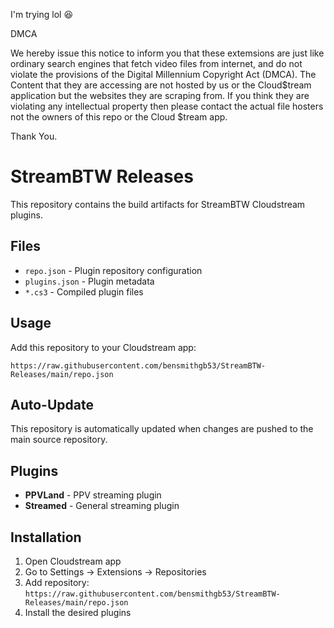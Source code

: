 I'm trying lol 😆 


DMCA

We hereby issue this notice to inform you that these extemsions are just like ordinary search engines that fetch video files from internet, and do not violate the provisions of the Digital Millennium Copyright Act (DMCA). The Content that they are accessing are not hosted by us or the Cloud$tream application but the websites they are scraping from. If you think they are violating any intellectual property then please contact the actual file hosters not the owners of this repo or the Cloud $tream app.

Thank You.

# StreamBTW Releases

This repository contains the build artifacts for StreamBTW Cloudstream plugins.

## Files

- `repo.json` - Plugin repository configuration
- `plugins.json` - Plugin metadata  
- `*.cs3` - Compiled plugin files

## Usage

Add this repository to your Cloudstream app:
```
https://raw.githubusercontent.com/bensmithgb53/StreamBTW-Releases/main/repo.json
```

## Auto-Update

This repository is automatically updated when changes are pushed to the main source repository.

## Plugins

- **PPVLand** - PPV streaming plugin
- **Streamed** - General streaming plugin

## Installation

1. Open Cloudstream app
2. Go to Settings → Extensions → Repositories
3. Add repository: `https://raw.githubusercontent.com/bensmithgb53/StreamBTW-Releases/main/repo.json`
4. Install the desired plugins
